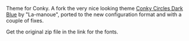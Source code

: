 Theme for Conky. A fork the very nice looking theme [Conky Circles Dark Blue](https://la-manoue.deviantart.com/art/Conky-Circles-Dark-Blue-587808845) by "La-manoue", ported to the new configuration format and with a couple of fixes.

Get the original zip file in the link for the fonts.
